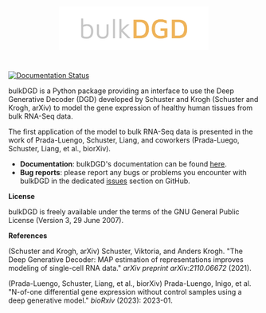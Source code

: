 <h1 align="center">
<img src="./branding/bulkdgd_logo.png" width="300">
</h1><br>

<a href='https://bulkdgd.readthedocs.io/en/latest/?badge=latest'>
    <img src='https://readthedocs.org/projects/bulkdgd/badge/?version=latest' alt='Documentation Status' />
</a>


bulkDGD is a Python package providing an interface to use the Deep Generative Decoder (DGD) developed by Schuster and Krogh (Schuster and Krogh, arXiv) to model the gene expression of healthy human tissues from bulk RNA-Seq data.

The first application of the model to bulk RNA-Seq data is presented in the work of Prada-Luengo, Schuster, Liang, and coworkers (Prada-Luego, Schuster, Liang, et al., biorXiv).

* **Documentation**: bulkDGD's documentation can be found [here](https://bulkdgd.readthedocs.io/en/latest/).
* **Bug reports**: please report any bugs or problems you encounter with bulkDGD in the dedicated [issues](https://github.com/Center-for-Health-Data-Science/bulkDGD/issues) section on GitHub.

**License**

bulkDGD is freely available under the terms of the GNU General Public License (Version 3, 29 June 2007).

**References**

(Schuster and Krogh, arXiv) Schuster, Viktoria, and Anders Krogh. "The Deep Generative Decoder: MAP estimation of representations improves modeling of single-cell RNA data." *arXiv preprint arXiv:2110.06672* (2021).

(Prada-Luengo, Schuster, Liang, et al., biorXiv) Prada-Luengo, Inigo, et al. "N-of-one differential gene expression without control samples using a deep generative model." *bioRxiv* (2023): 2023-01.

